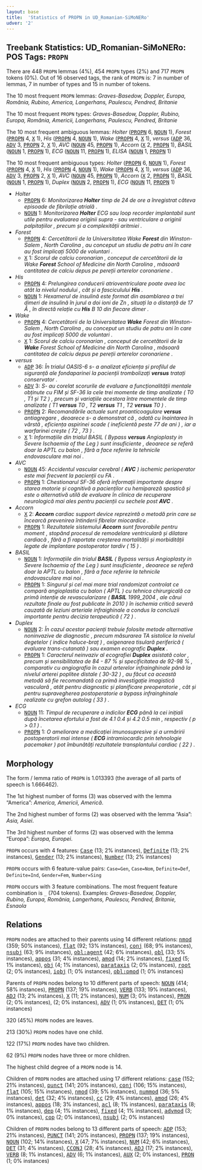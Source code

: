 ```yaml
---
layout: base
title:  'Statistics of PROPN in UD_Romanian-SiMoNERo'
udver: '2'
---
```


## Treebank Statistics: UD_Romanian-SiMoNERo: POS Tags: `PROPN`

There are 448 `PROPN` lemmas (4%), 454 `PROPN` types (2%) and 717 `PROPN` tokens (0%).
Out of 16 observed tags, the rank of `PROPN` is: 7 in number of lemmas, 7 in number of types and 15 in number of tokens.

The 10 most frequent `PROPN` lemmas: <em>Graves-Basedow, Doppler, Europa, România, Rubino, America, Langerhans, Paulescu, Pendred, Britanie</em>

The 10 most frequent `PROPN` types:  <em>Graves-Basedow, Doppler, Rubino, Europa, România, Americii, Langerhans, Paulescu, Pendred, Britanie</em>

The 10 most frequent ambiguous lemmas: <em>Holter</em> (<tt><a href="ro_simonero-pos-PROPN.html">PROPN</a></tt> 6, <tt><a href="ro_simonero-pos-NOUN.html">NOUN</a></tt> 1), <em>Forest</em> (<tt><a href="ro_simonero-pos-PROPN.html">PROPN</a></tt> 4, <tt><a href="ro_simonero-pos-X.html">X</a></tt> 1), <em>His</em> (<tt><a href="ro_simonero-pos-PROPN.html">PROPN</a></tt> 4, <tt><a href="ro_simonero-pos-NOUN.html">NOUN</a></tt> 1), <em>Wake</em> (<tt><a href="ro_simonero-pos-PROPN.html">PROPN</a></tt> 4, <tt><a href="ro_simonero-pos-X.html">X</a></tt> 1), <em>versus</em> (<tt><a href="ro_simonero-pos-ADP.html">ADP</a></tt> 36, <tt><a href="ro_simonero-pos-ADV.html">ADV</a></tt> 3, <tt><a href="ro_simonero-pos-PROPN.html">PROPN</a></tt> 2, <tt><a href="ro_simonero-pos-X.html">X</a></tt> 1), <em>AVC</em> (<tt><a href="ro_simonero-pos-NOUN.html">NOUN</a></tt> 45, <tt><a href="ro_simonero-pos-PROPN.html">PROPN</a></tt> 1), <em>Accorn</em> (<tt><a href="ro_simonero-pos-X.html">X</a></tt> 2, <tt><a href="ro_simonero-pos-PROPN.html">PROPN</a></tt> 1), <em>BASIL</em> (<tt><a href="ro_simonero-pos-NOUN.html">NOUN</a></tt> 1, <tt><a href="ro_simonero-pos-PROPN.html">PROPN</a></tt> 1), <em>ECG</em> (<tt><a href="ro_simonero-pos-NOUN.html">NOUN</a></tt> 11, <tt><a href="ro_simonero-pos-PROPN.html">PROPN</a></tt> 1), <em>ELISA</em> (<tt><a href="ro_simonero-pos-NOUN.html">NOUN</a></tt> 1, <tt><a href="ro_simonero-pos-PROPN.html">PROPN</a></tt> 1)

The 10 most frequent ambiguous types:  <em>Holter</em> (<tt><a href="ro_simonero-pos-PROPN.html">PROPN</a></tt> 6, <tt><a href="ro_simonero-pos-NOUN.html">NOUN</a></tt> 1), <em>Forest</em> (<tt><a href="ro_simonero-pos-PROPN.html">PROPN</a></tt> 4, <tt><a href="ro_simonero-pos-X.html">X</a></tt> 1), <em>His</em> (<tt><a href="ro_simonero-pos-PROPN.html">PROPN</a></tt> 4, <tt><a href="ro_simonero-pos-NOUN.html">NOUN</a></tt> 1), <em>Wake</em> (<tt><a href="ro_simonero-pos-PROPN.html">PROPN</a></tt> 4, <tt><a href="ro_simonero-pos-X.html">X</a></tt> 1), <em>versus</em> (<tt><a href="ro_simonero-pos-ADP.html">ADP</a></tt> 36, <tt><a href="ro_simonero-pos-ADV.html">ADV</a></tt> 3, <tt><a href="ro_simonero-pos-PROPN.html">PROPN</a></tt> 2, <tt><a href="ro_simonero-pos-X.html">X</a></tt> 1), <em>AVC</em> (<tt><a href="ro_simonero-pos-NOUN.html">NOUN</a></tt> 45, <tt><a href="ro_simonero-pos-PROPN.html">PROPN</a></tt> 1), <em>Accorn</em> (<tt><a href="ro_simonero-pos-X.html">X</a></tt> 2, <tt><a href="ro_simonero-pos-PROPN.html">PROPN</a></tt> 1), <em>BASIL</em> (<tt><a href="ro_simonero-pos-NOUN.html">NOUN</a></tt> 1, <tt><a href="ro_simonero-pos-PROPN.html">PROPN</a></tt> 1), <em>Duplex</em> (<tt><a href="ro_simonero-pos-NOUN.html">NOUN</a></tt> 2, <tt><a href="ro_simonero-pos-PROPN.html">PROPN</a></tt> 1), <em>ECG</em> (<tt><a href="ro_simonero-pos-NOUN.html">NOUN</a></tt> 11, <tt><a href="ro_simonero-pos-PROPN.html">PROPN</a></tt> 1)


* <em>Holter</em>
  * <tt><a href="ro_simonero-pos-PROPN.html">PROPN</a></tt> 6: <em>Monitorizarea <b>Holter</b> timp de 24 de ore a înregistrat câteva episoade de fibrilație atrială .</em>
  * <tt><a href="ro_simonero-pos-NOUN.html">NOUN</a></tt> 1: <em>Monitorizarea <b>Holter</b> ECG sau loop recorder implantabil sunt utile pentru evaluarea originii supra - sau ventriculare a originii palpitațiilor , precum și a complexității aritmiei .</em>
* <em>Forest</em>
  * <tt><a href="ro_simonero-pos-PROPN.html">PROPN</a></tt> 4: <em>Cercetătorii de la Universitatea Wake <b>Forest</b> din Winston-Salem , North Carolina , au conceput un studiu de patru ani în care au fost implicați 5000 de voluntari .</em>
  * <tt><a href="ro_simonero-pos-X.html">X</a></tt> 1: <em>Scorul de calciu coronarian , conceput de cercetătorii de la Wake <b>Forest</b> School of Medicine din North Carolina , măsoară cantitatea de calciu depus pe pereții arterelor coronariene .</em>
* <em>His</em>
  * <tt><a href="ro_simonero-pos-PROPN.html">PROPN</a></tt> 4: <em>Prelungirea conducerii atrioventriculare poate avea loc atât la nivelul nodului , cât și a fasciculului <b>His</b> .</em>
  * <tt><a href="ro_simonero-pos-NOUN.html">NOUN</a></tt> 1: <em>Hexamerul de insulină este format din asamblarea a trei dimeri de insulină în jurul a doi ioni de Zn , situați la o distanță de 17 Å , în directă relație cu <b>His</b> B 10 din fiecare dimer .</em>
* <em>Wake</em>
  * <tt><a href="ro_simonero-pos-PROPN.html">PROPN</a></tt> 4: <em>Cercetătorii de la Universitatea <b>Wake</b> Forest din Winston-Salem , North Carolina , au conceput un studiu de patru ani în care au fost implicați 5000 de voluntari .</em>
  * <tt><a href="ro_simonero-pos-X.html">X</a></tt> 1: <em>Scorul de calciu coronarian , conceput de cercetătorii de la <b>Wake</b> Forest School of Medicine din North Carolina , măsoară cantitatea de calciu depus pe pereții arterelor coronariene .</em>
* <em>versus</em>
  * <tt><a href="ro_simonero-pos-ADP.html">ADP</a></tt> 36: <em>În trialul OASIS-6 s- a analizat eficiența și profilul de siguranță ale fondaparinei la pacienții trombolizați <b>versus</b> tratați conservator .</em>
  * <tt><a href="ro_simonero-pos-ADV.html">ADV</a></tt> 3: <em>S- au corelat scorurile de evaluare a funcționalității mentale obținute cu FIM și SF-36 la cele trei momente de timp analizate ( T0 , T1 și T2 ) , precum și variațiile acestora între momentele de timp analizate ( T1 <b>versus</b> T0 , T2 <b>versus</b> T1 , T2 <b>versus</b> T0 ) .</em>
  * <tt><a href="ro_simonero-pos-PROPN.html">PROPN</a></tt> 2: <em>Recomandările actuale sunt proanticoagulare <b>versus</b> antiagregare , deoarece s- a demonstrat că , odată cu înaintarea în vârstă , eficiența aspirinei scade ( ineficientă peste 77 de ani ) , iar a warfarinei crește ( 72 , 73 ) .</em>
  * <tt><a href="ro_simonero-pos-X.html">X</a></tt> 1: <em>Informațiile din trialul BASIL ( Bypass <b>versus</b> Angioplasty in Severe Ischaemia of the Leg ) sunt insuficiente , deoarece se referă doar la APTL cu balon , fără a face referire la tehnicile endovasculare mai noi .</em>
* <em>AVC</em>
  * <tt><a href="ro_simonero-pos-NOUN.html">NOUN</a></tt> 45: <em>Accidentul vascular cerebral ( <b>AVC</b> ) ischemic perioperator este mai frecvent la pacienții cu FA .</em>
  * <tt><a href="ro_simonero-pos-PROPN.html">PROPN</a></tt> 1: <em>Chestionarul SF-36 oferă informații importante despre starea motorie și cognitivă a pacienților cu hemipareză spastică și este o alternativă utilă de evaluare în clinica de recuperare neurologică mai ales pentru pacienții cu sechele post <b>AVC</b> .</em>
* <em>Accorn</em>
  * <tt><a href="ro_simonero-pos-X.html">X</a></tt> 2: <em><b>Accorn</b> cardiac support device reprezintă o metodă prin care se încearcă prevenirea întinderii fibrelor miocardice .</em>
  * <tt><a href="ro_simonero-pos-PROPN.html">PROPN</a></tt> 1: <em>Rezultatele sistemului <b>Accorn</b> sunt favorabile pentru moment , stopând procesul de remodelare ventriculară și dilatare cardiacă , fără a fi raportate creșterea mortalității și morbidității legate de implantare postoperator tardiv ( 15 ) .</em>
* <em>BASIL</em>
  * <tt><a href="ro_simonero-pos-NOUN.html">NOUN</a></tt> 1: <em>Informațiile din trialul <b>BASIL</b> ( Bypass versus Angioplasty in Severe Ischaemia of the Leg ) sunt insuficiente , deoarece se referă doar la APTL cu balon , fără a face referire la tehnicile endovasculare mai noi .</em>
  * <tt><a href="ro_simonero-pos-PROPN.html">PROPN</a></tt> 1: <em>Singurul și cel mai mare trial randomizat controlat ce compară angioplastia cu balon ( APTL ) cu tehnica chirurgicală ca primă intenție de revascularizare ( <b>BASIL</b> 1999_2004 , ale cărui rezultate finale au fost publicate în 2010 ) în ischemia critică severă cauzată de leziuni arteriale infraighinale a condus la concluzii importante pentru decizia terapeutică ( 72 ) .</em>
* <em>Duplex</em>
  * <tt><a href="ro_simonero-pos-NOUN.html">NOUN</a></tt> 2: <em>În cazul acestor pacienți trebuie folosite metode alternative noninvazive de diagnostic , precum măsurarea TA sistolice la nivelul degetelor ( indice haluce-braț ) , oxigenarea tisulară periferică ( evaluare trans-cutanată ) sau examen ecografic <b>Duplex</b> .</em>
  * <tt><a href="ro_simonero-pos-PROPN.html">PROPN</a></tt> 1: <em>Caracterul neinvaziv al ecografiei <b>Duplex</b> asistată color , precum și sensibilitatea de 84 - 87 % și specificitatea de 92-98 % , comparativ cu angiografia în cazul arterelor infrainghinale până la nivelul arterei poplitee distale ( 30-32 ) , au făcut ca această metodă să fie recomandată ca primă investigație imagistică vasculară , atât pentru diagnostic și planificare preoperatorie , cât și pentru supravegherea postoperatorie a bypass infrainghinale realizate cu grefon autolog ( 33 ) .</em>
* <em>ECG</em>
  * <tt><a href="ro_simonero-pos-NOUN.html">NOUN</a></tt> 11: <em>Timpul de recuperare a indicilor <b>ECG</b> până la cei inițiali după încetarea efortului a fost de 4.1 0.4 și 4.2 0.5 min , respectiv ( p > 0.1 ) .</em>
  * <tt><a href="ro_simonero-pos-PROPN.html">PROPN</a></tt> 1: <em>O ameliorare a medicației imunosupresive și a urmăririi postoperatorii mai intense ( <b>ECG</b> intramiocardic prin tehnologie pacemaker ) pot îmbunătăți rezultatele transplantului cardiac ( 22 ) .</em>

## Morphology

The form / lemma ratio of `PROPN` is 1.013393 (the average of all parts of speech is 1.666462).

The 1st highest number of forms (3) was observed with the lemma “America”: <em>America, Americii, Americă</em>.

The 2nd highest number of forms (2) was observed with the lemma “Asia”: <em>Asia, Asiei</em>.

The 3rd highest number of forms (2) was observed with the lemma “Europa”: <em>Europa, Europei</em>.

`PROPN` occurs with 4 features: <tt><a href="ro_simonero-feat-Case.html">Case</a></tt> (13; 2% instances), <tt><a href="ro_simonero-feat-Definite.html">Definite</a></tt> (13; 2% instances), <tt><a href="ro_simonero-feat-Gender.html">Gender</a></tt> (13; 2% instances), <tt><a href="ro_simonero-feat-Number.html">Number</a></tt> (13; 2% instances)

`PROPN` occurs with 6 feature-value pairs: `Case=Gen`, `Case=Nom`, `Definite=Def`, `Definite=Ind`, `Gender=Fem`, `Number=Sing`

`PROPN` occurs with 3 feature combinations.
The most frequent feature combination is `_` (704 tokens).
Examples: <em>Graves-Basedow, Doppler, Rubino, Europa, România, Langerhans, Paulescu, Pendred, Britanie, Esnaola</em>


## Relations

`PROPN` nodes are attached to their parents using 14 different relations: <tt><a href="ro_simonero-dep-nmod.html">nmod</a></tt> (359; 50% instances), <tt><a href="ro_simonero-dep-flat.html">flat</a></tt> (92; 13% instances), <tt><a href="ro_simonero-dep-conj.html">conj</a></tt> (68; 9% instances), <tt><a href="ro_simonero-dep-nsubj.html">nsubj</a></tt> (63; 9% instances), <tt><a href="ro_simonero-dep-obl-agent.html">obl:agent</a></tt> (42; 6% instances), <tt><a href="ro_simonero-dep-obl.html">obl</a></tt> (33; 5% instances), <tt><a href="ro_simonero-dep-appos.html">appos</a></tt> (31; 4% instances), <tt><a href="ro_simonero-dep-amod.html">amod</a></tt> (14; 2% instances), <tt><a href="ro_simonero-dep-fixed.html">fixed</a></tt> (5; 1% instances), <tt><a href="ro_simonero-dep-obj.html">obj</a></tt> (4; 1% instances), <tt><a href="ro_simonero-dep-parataxis.html">parataxis</a></tt> (2; 0% instances), <tt><a href="ro_simonero-dep-root.html">root</a></tt> (2; 0% instances), <tt><a href="ro_simonero-dep-iobj.html">iobj</a></tt> (1; 0% instances), <tt><a href="ro_simonero-dep-obl-pmod.html">obl:pmod</a></tt> (1; 0% instances)

Parents of `PROPN` nodes belong to 10 different parts of speech: <tt><a href="ro_simonero-pos-NOUN.html">NOUN</a></tt> (414; 58% instances), <tt><a href="ro_simonero-pos-PROPN.html">PROPN</a></tt> (137; 19% instances), <tt><a href="ro_simonero-pos-VERB.html">VERB</a></tt> (133; 19% instances), <tt><a href="ro_simonero-pos-ADJ.html">ADJ</a></tt> (13; 2% instances), <tt><a href="ro_simonero-pos-X.html">X</a></tt> (11; 2% instances), <tt><a href="ro_simonero-pos-NUM.html">NUM</a></tt> (3; 0% instances), <tt><a href="ro_simonero-pos-PRON.html">PRON</a></tt> (2; 0% instances),  (2; 0% instances), <tt><a href="ro_simonero-pos-ADV.html">ADV</a></tt> (1; 0% instances), <tt><a href="ro_simonero-pos-DET.html">DET</a></tt> (1; 0% instances)

320 (45%) `PROPN` nodes are leaves.

213 (30%) `PROPN` nodes have one child.

122 (17%) `PROPN` nodes have two children.

62 (9%) `PROPN` nodes have three or more children.

The highest child degree of a `PROPN` node is 14.

Children of `PROPN` nodes are attached using 17 different relations: <tt><a href="ro_simonero-dep-case.html">case</a></tt> (152; 21% instances), <tt><a href="ro_simonero-dep-punct.html">punct</a></tt> (141; 20% instances), <tt><a href="ro_simonero-dep-conj.html">conj</a></tt> (106; 15% instances), <tt><a href="ro_simonero-dep-flat.html">flat</a></tt> (105; 15% instances), <tt><a href="ro_simonero-dep-nmod.html">nmod</a></tt> (39; 5% instances), <tt><a href="ro_simonero-dep-nummod.html">nummod</a></tt> (36; 5% instances), <tt><a href="ro_simonero-dep-det.html">det</a></tt> (32; 4% instances), <tt><a href="ro_simonero-dep-cc.html">cc</a></tt> (29; 4% instances), <tt><a href="ro_simonero-dep-amod.html">amod</a></tt> (26; 4% instances), <tt><a href="ro_simonero-dep-appos.html">appos</a></tt> (18; 3% instances), <tt><a href="ro_simonero-dep-acl.html">acl</a></tt> (8; 1% instances), <tt><a href="ro_simonero-dep-parataxis.html">parataxis</a></tt> (8; 1% instances), <tt><a href="ro_simonero-dep-dep.html">dep</a></tt> (4; 1% instances), <tt><a href="ro_simonero-dep-fixed.html">fixed</a></tt> (4; 1% instances), <tt><a href="ro_simonero-dep-advmod.html">advmod</a></tt> (3; 0% instances), <tt><a href="ro_simonero-dep-cop.html">cop</a></tt> (2; 0% instances), <tt><a href="ro_simonero-dep-nsubj.html">nsubj</a></tt> (2; 0% instances)

Children of `PROPN` nodes belong to 13 different parts of speech: <tt><a href="ro_simonero-pos-ADP.html">ADP</a></tt> (153; 21% instances), <tt><a href="ro_simonero-pos-PUNCT.html">PUNCT</a></tt> (141; 20% instances), <tt><a href="ro_simonero-pos-PROPN.html">PROPN</a></tt> (137; 19% instances), <tt><a href="ro_simonero-pos-NOUN.html">NOUN</a></tt> (102; 14% instances), <tt><a href="ro_simonero-pos-X.html">X</a></tt> (47; 7% instances), <tt><a href="ro_simonero-pos-NUM.html">NUM</a></tt> (42; 6% instances), <tt><a href="ro_simonero-pos-DET.html">DET</a></tt> (31; 4% instances), <tt><a href="ro_simonero-pos-CCONJ.html">CCONJ</a></tt> (28; 4% instances), <tt><a href="ro_simonero-pos-ADJ.html">ADJ</a></tt> (17; 2% instances), <tt><a href="ro_simonero-pos-VERB.html">VERB</a></tt> (8; 1% instances), <tt><a href="ro_simonero-pos-ADV.html">ADV</a></tt> (6; 1% instances), <tt><a href="ro_simonero-pos-AUX.html">AUX</a></tt> (2; 0% instances), <tt><a href="ro_simonero-pos-PRON.html">PRON</a></tt> (1; 0% instances)

